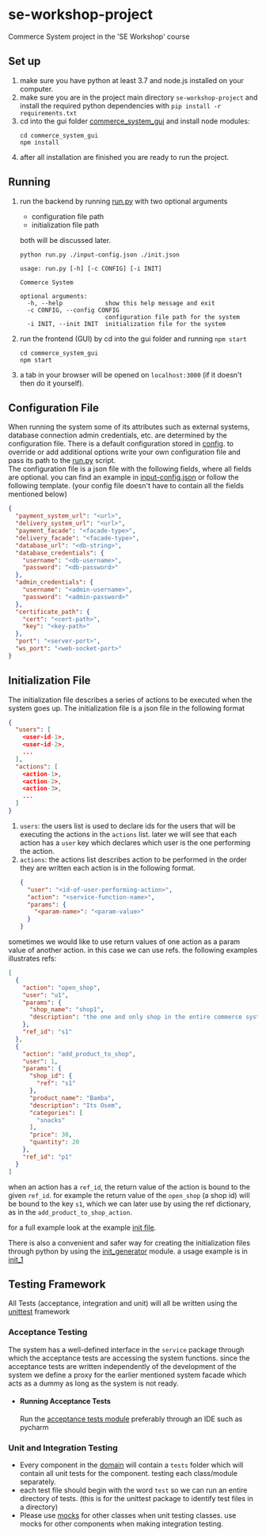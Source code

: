 # se-workshop-project

Commerce System project in the 'SE Workshop' course

## Set up

1. make sure you have python at least 3.7 and node.js installed on your computer.
2. make sure you are in the project main directory `se-workshop-project`
   and install the required python dependencies with `pip install -r requirements.txt`
3. cd into the gui folder [commerce_system_gui](./commerce_system_gui) and install node modules:
    ```shell
    cd commerce_system_gui
    npm install
    ```
4. after all installation are finished you are ready to run the project.

## Running

1. run the backend by running [run.py](./run.py) with two optional arguments
    - configuration file path
    - initialization file path

   both will be discussed later.
   ```shell
   python run.py ./input-config.json ./init.json
   ```
    ```shell
    usage: run.py [-h] [-c CONFIG] [-i INIT]
    
    Commerce System
    
    optional arguments:
      -h, --help            show this help message and exit
      -c CONFIG, --config CONFIG
                            configuration file path for the system
      -i INIT, --init INIT  initialization file for the system
    
    ```
2. run the frontend (GUI) by cd into the gui folder and running `npm start`
    ```shell
   cd commerce_system_gui
   npm start
    ```
3. a tab in your browser will be opened on `localhost:3000` (if it doesn't then do it yourself).

## Configuration File

When running the system some of its attributes such as external systems, database connection admin credentials, etc. are
determined by the configuration file. There is a default configuration stored in
[config](./config/config.py). to override or add additional options write your own configuration file and pass its path
to the [run.py](./run.py) script.
<br/>
The configuration file is a json file with the following fields, where all fields are optional. you can find an example
in [input-config.json](./input-config.json) or follow the following template. (your config file doesn't have to contain
all the fields mentioned below)

```json
{
  "payment_system_url": "<url>",
  "delivery_system_url": "<url>",
  "payment_facade": "<facade-type>",
  "delivery_facade": "<facade-type>",
  "database_url": "<db-string>",
  "database_credentials": {
    "username": "<db-username>",
    "password": "<db-password>"
  },
  "admin_credentials": {
    "username": "<admin-username>",
    "password": "<admin-password>"
  },
  "certificate_path": {
    "cert": "<cert-path>",
    "key": "<key-path>"
  },
  "port": "<server-port>",
  "ws_port": "<web-socket-port>"
}
```

## Initialization File

The initialization file describes a series of actions to be executed when the system goes up. The initialization file is
a json file in the following format

```json
{
  "users": [
    <user-id-1>,
    <user-id-2>,
    ...
  ],
  "actions": [
    <action-1>,
    <action-2>,
    <action-3>,
    ...
  ]
}
```

1. `users`: the users list is used to declare ids for the users that will be executing the actions in the `actions`
   list. later we will see that each action has a `user` key which declares which user is the one performing the action.
2. `actions`: the actions list describes action to be performed in the order they are written each action is in the
   following format.
    ```json
    {
      "user": "<id-of-user-performing-action>",
      "action": "<service-function-name>",
      "params": {
        "<param-name>": "<param-value>"
      }
    }
    ```

sometimes we would like to use return values of one action as a param value of another action. in this case we can use
refs. the following examples illustrates refs:

```json
[
  {
    "action": "open_shop",
    "user": "u1",
    "params": {
      "shop_name": "shop1",
      "description": "the one and only shop in the entire commerce system"
    },
    "ref_id": "s1"
  },
  {
    "action": "add_product_to_shop",
    "user": 1,
    "params": {
      "shop_id": {
        "ref": "s1"
      },
      "product_name": "Bamba",
      "description": "Its Osem",
      "categories": [
        "snacks"
      ],
      "price": 30,
      "quantity": 20
    },
    "ref_id": "p1"
  }
]
```

when an action has a `ref_id`, the return value of the action is bound to the given `ref_id`. for example the return
value of the `open_shop` (a shop id) will be bound to the key `s1`, which we can later use by using the ref dictionary,
as in the `add_product_to_shop_action`.

for a full example look at the example [init file](./init.json).

There is also a convenient and safer way for creating the initialization files through python by using the 
[init_generator](./init_generator.py) module. a usage example is in [init_1](./init_1.py)

## Testing Framework

All Tests (acceptance, integration and unit) will all be written using the
[unittest](https://docs.python.org/3/library/unittest.html) framework

### Acceptance Testing

The system has a well-defined interface in the `service` package through which the acceptance tests are accessing the
system functions. since the acceptance tests are written independently of the development of the system we define a
proxy for the earlier mentioned system facade which acts as a dummy as long as the system is not ready.
<br/>

- #### Running Acceptance Tests
  Run the [acceptance tests module](./acceptance_tests/acceptance_tests.py) preferably through an IDE such as pycharm

### Unit and Integration Testing

- Every component in the [domain](./domain) will contain a `tests` folder which will contain all unit tests for the
  component. testing each class/module separately.
- each test file should begin with the word `test` so we can run an entire directory of tests.
  (this is for the unittest package to identify test files in a directory)
- Please use [mocks](https://docs.python.org/3/library/unittest.mock.html) for other classes when unit testing classes.
  use mocks for other components when making integration testing.
